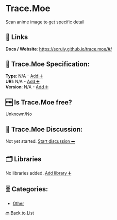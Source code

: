 # Trace.Moe

Scan anime image to get specific detail

##  🔗 Links
**Docs / Website**: https://soruly.github.io/trace.moe/#/

## 🧬 Trace.Moe Specification:
**Type**: N/A - [Add ➕](https://github.com/apis-list/apis-list/edit/main/apis/trace-moe/trace-moe.yaml)  
**URI**: N/A - [Add ➕](https://github.com/apis-list/apis-list/edit/main/apis/trace-moe/trace-moe.yaml)  
**Version**: N/A - [Add ➕](https://github.com/apis-list/apis-list/edit/main/apis/trace-moe/trace-moe.yaml)

## 🆓 Is Trace.Moe free?
 Unknown/No 

## 💬 Trace.Moe Discussion:
Not yet started. [Start discussion ➡️](https://github.com/apis-list/apis-list/discussions/new)

## 🗂️ Libraries

No libraries added. [Add library ➕](https://github.com/apis-list/apis-list/edit/main/apis/trace-moe/trace-moe.yaml)    


## 🗄️ Categories:
- [Other](https://github.com/apis-list/apis-list#other-)

🔙  [Back to List](https://github.com/apis-list/apis-list)
